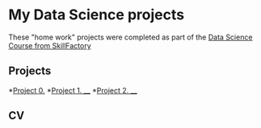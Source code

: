 # My Data Science projects

These "home work" projects were completed as part of the [Data Science Course from SkillFactory](https://skillfactory.ru/data-scientist-pro)

## Projects

*[Project 0.](__)
*[Project 1. __](__)
*[Project 2. __](__)

## CV
